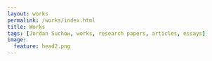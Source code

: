 ```yaml
---
layout: works
permalink: /works/index.html
title: Works
tags: [Jordan Suchow, works, research papers, articles, essays]
image:
  feature: head2.png
---
```

